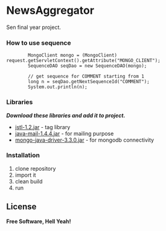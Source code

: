 # NewsAggregator
Sen final year project.

### How to use sequence
            MongoClient mongo = (MongoClient) request.getServletContext().getAttribute("MONGO_CLIENT");
            SequenceDAO seqDao = new SequenceDAO(mongo);
            
            // get sequence for COMMENT starting from 1
            long n = seqDao.getNextSequenceId("COMMENT");
            System.out.println(n);
            
### Libraries

***Download these libraries and add it to project.***

* [jstl-1.2.jar](http://www.java2s.com/Code/JarDownload/jstl/jstl-1.2.jar.zip) - tag library
* [java-mail-1.4.4.jar](http://www.java2s.com/Code/JarDownload/java-mail/java-mail-1.4.4.jar.zip) - for mailing purpose
* [mongo-java-driver-3.3.0.jar](http://central.maven.org/maven2/org/mongodb/mongo-java-driver/3.3.0/mongo-java-driver-3.3.0.jar) - for mongodb connectivity

### Installation
1. clone repository
2. import it
3. clean build
4. run

License
----
**Free Software, Hell Yeah!**
